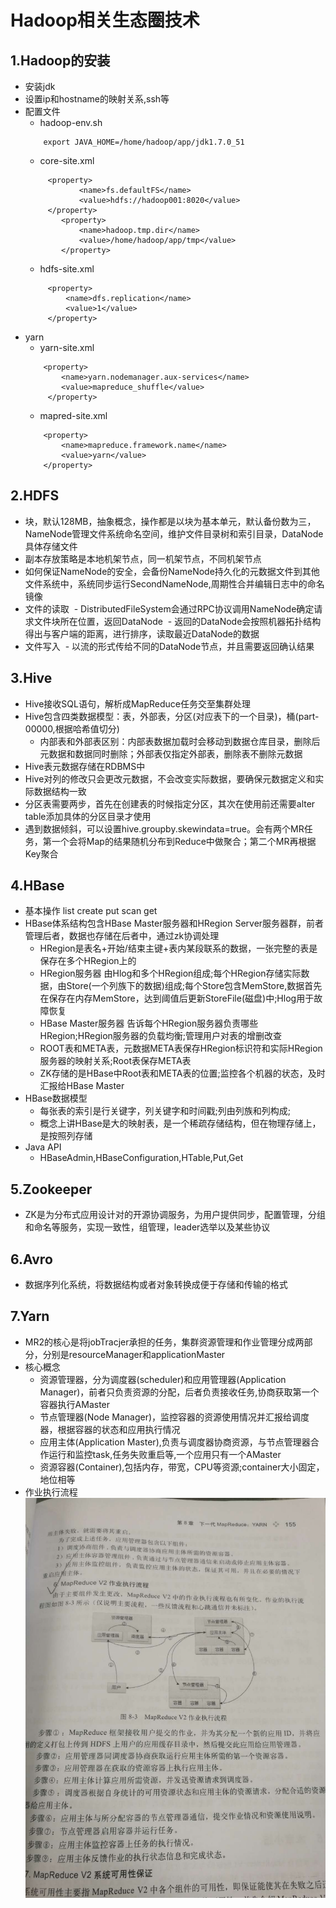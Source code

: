 # Hadoop相关生态圈技术

## 1.Hadoop的安装
- 安装jdk 
- 设置ip和hostname的映射关系,ssh等
- 配置文件
    - 	hadoop-env.sh 
    ```
        export JAVA_HOME=/home/hadoop/app/jdk1.7.0_51
    ```
    - core-site.xml
    ```
         <property>
                <name>fs.defaultFS</name>
                <value>hdfs://hadoop001:8020</value>
         </property>	
    	    <property>
                <name>hadoop.tmp.dir</name>
                <value>/home/hadoop/app/tmp</value>
    	    </property>	
    ```
    - hdfs-site.xml
    ```
         <property>
             <name>dfs.replication</name>
             <value>1</value>
         </property>
    ```
- yarn
    - yarn-site.xml
    ```
    	<property>
            <name>yarn.nodemanager.aux-services</name>
            <value>mapreduce_shuffle</value>
         </property>
    ```
    - mapred-site.xml
    ```
    	<property>
            <name>mapreduce.framework.name</name>
            <value>yarn</value>
        </property>
    ```

## 2.HDFS
- 块，默认128MB，抽象概念，操作都是以块为基本单元，默认备份数为三，NameNode管理文件系统命名空间，维护文件目录树和索引目录，DataNode具体存储文件
- 副本存放策略是本地机架节点，同一机架节点，不同机架节点
- 如何保证NameNode的安全，会备份NameNode持久化的元数据文件到其他文件系统中，系统同步运行SecondNameNode,周期性合并编辑日志中的命名镜像
- 文件的读取
  - DistributedFileSystem会通过RPC协议调用NameNode确定请求文件块所在位置，返回DataNode
  - 返回的DataNode会按照机器拓扑结构得出与客户端的距离，进行排序，读取最近DataNode的数据
- 文件写入
  - 以流的形式传给不同的DataNode节点，并且需要返回确认结果

 ## 3.Hive
 - Hive接收SQL语句，解析成MapReduce任务交至集群处理
 - Hive包含四类数据模型：表，外部表，分区(对应表下的一个目录)，桶(part-00000,根据哈希值切分)
    - 内部表和外部表区别：内部表数据加载时会移动到数据仓库目录，删除后元数据和数据同时删除；外部表仅指定外部表，删除表不删除元数据
 - Hive表元数据存储在RDBMS中
 - Hive对列的修改只会更改元数据，不会改变实际数据，要确保元数据定义和实际数据结构一致
 - 分区表需要两步，首先在创建表的时候指定分区，其次在使用前还需要alter table添加具体的分区目录才使用
 - 遇到数据倾斜，可以设置hive.groupby.skewindata=true。会有两个MR任务，第一个会将Map的结果随机分布到Reduce中做聚合；第二个MR再根据Key聚合

 ## 4.HBase
 - 基本操作 list create put scan get
 - HBase体系结构包含HBase Master服务器和HRegion Server服务器群，前者管理后者，数据也存储在后者中，通过zk协调处理
    - HRegion是表名+开始/结束主键+表内某段联系的数据，一张完整的表是保存在多个HRegion上的
    - HRegion服务器 由Hlog和多个HRegion组成;每个HRegion存储实际数据，由Store(一个列族下的数据)组成;每个Store包含MemStore,数据首先在保存在内存MemStore，达到阈值后更新StoreFile(磁盘)中;Hlog用于故障恢复
    - HBase Master服务器 告诉每个HRegion服务器负责哪些HRegion;HRegion服务器的负载均衡;管理用户对表的增删改查
    - ROOT表和META表，元数据META表保存HRegion标识符和实际HRegion服务器的映射关系;Root表保存META表
    - ZK存储的是HBase中Root表和META表的位置;监控各个机器的状态，及时汇报给HBase Master
- HBase数据模型
    - 每张表的索引是行关键字，列关键字和时间戳;列由列族和列构成;
    - 概念上讲HBase是大的映射表，是一个稀疏存储结构，但在物理存储上，是按照列存储
- Java API
    - HBaseAdmin,HBaseConfiguration,HTable,Put,Get

## 5.Zookeeper
- ZK是为分布式应用设计对的开源协调服务，为用户提供同步，配置管理，分组和命名等服务，实现一致性，组管理，leader选举以及某些协议

## 6.Avro
- 数据序列化系统，将数据结构或者对象转换成便于存储和传输的格式

## 7.Yarn
- MR2的核心是将jobTracjer承担的任务，集群资源管理和作业管理分成两部分，分别是resourceManager和applicationMaster
- 核心概念
    - 资源管理器，分为调度器(scheduler)和应用管理器(Application Manager)，前者只负责资源的分配，后者负责接收任务,协商获取第一个容器执行AMaster
    - 节点管理器(Node Manager)，监控容器的资源使用情况并汇报给调度器，根据容器的状态和应用执行情况
    - 应用主体(Application Master),负责与调度器协商资源，与节点管理器合作运行和监控task,任务失败重启等,一个应用只有一个AMaster
    - 资源容器(Container),包括内存，带宽，CPU等资源;container大小固定，地位相等
- 作业执行流程
![](resource/yarn.jpeg?raw=true)
 
            

 
